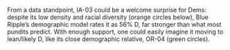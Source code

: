 From a data standpoint, IA-03 could be a welcome surprise for Dems:
despite its low density and racial diversity (orange circles below),
Blue Ripple’s demographic model rates it as 56% D,
far stronger than what most pundits predict. With enough support,
one could easily imagine it moving to lean/likely D,
like its close demographic relative, OR-04 (green circles).
